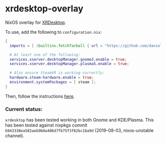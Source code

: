# xrdesktop-overlay
NixOS overlay for [XRDesktop](https://www.collabora.com/news-and-blog/news-and-events/moving-the-linux-desktop-to-another-reality.html).

To use, add the following to `configuration.nix`:

```nix
{
  imports = [ (builtins.fetchTarball { url = "https://github.com/danielfullmer/xrdesktop-overlay/archive/master.tar.gz"; }) ];

  # At least one of the following:
  services.xserver.desktopManager.gnome3.enable = true;
  services.xserver.desktopManager.plasma5.enable = true;

  # Also ensure SteamVR is working correctly:
  hardware.steam-hardware.enable = true;
  environment.systemPackages = [ steam ];
}
```

Then, follow the instructions [here](https://gitlab.freedesktop.org/xrdesktop/xrdesktop/wikis/howto).

### Current status:
`xrdesktop` has been tested working in both Gnome and KDE/Plasma.
This has been tested against nixpkgs commit `b943338ea582aeb9b0a406d7fb75f3f62bc16a9d` (2019-08-03, nixos-unstable channel).
